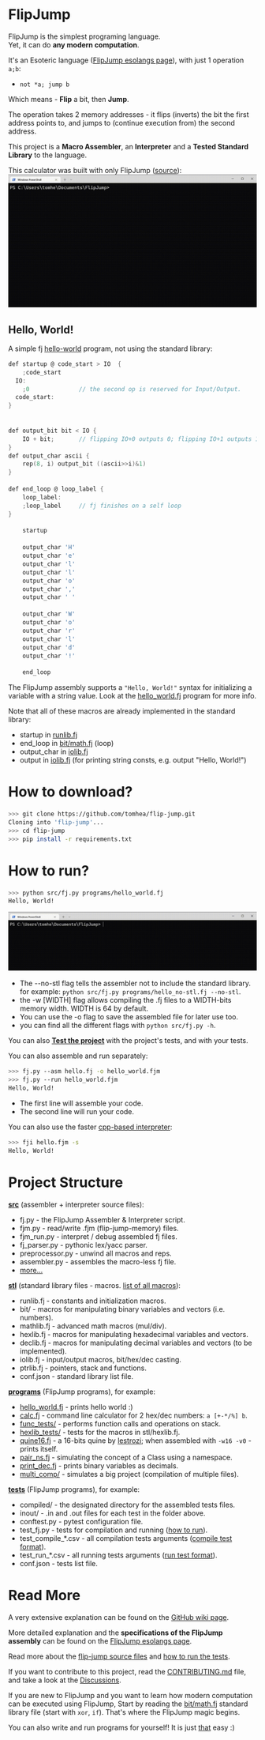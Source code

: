# FlipJump

FlipJump is the simplest programing language.<br>
Yet, it can do **any modern computation**.

It's an Esoteric language ([FlipJump esolangs page](https://esolangs.org/wiki/FlipJump)), with just 1 operation `a;b`:  
- `not *a; jump b`

Which means - **Flip** a bit, then **Jump**.

The operation takes 2 memory addresses - it flips (inverts) the bit the first address points to, and jumps to (continue execution from) the second address.  

This project is a **Macro Assembler**, an **Interpreter** and a **Tested Standard Library** to the language.

This calculator was built with only FlipJump ([source](programs/calc.fj)):
![Calculations using only FlipJump](res/calc.gif)

## Hello, World!

A simple fj [hello-world](programs/print_tests/hello_no-stl.fj) program, not using the standard library:

```c
def startup @ code_start > IO  {
    ;code_start
  IO:
    ;0              // the second op is reserved for Input/Output.
  code_start:
}


def output_bit bit < IO {
    IO + bit;       // flipping IO+0 outputs 0; flipping IO+1 outputs 1.
}
def output_char ascii {
    rep(8, i) output_bit ((ascii>>i)&1)
}

def end_loop @ loop_label {
    loop_label:
    ;loop_label     // fj finishes on a self loop
}

    startup
    
    output_char 'H'
    output_char 'e'
    output_char 'l'
    output_char 'l'
    output_char 'o'
    output_char ','
    output_char ' '
    
    output_char 'W'
    output_char 'o'
    output_char 'r'
    output_char 'l'
    output_char 'd'
    output_char '!'
    
    end_loop

```

The FlipJump assembly supports a ```"Hello, World!"``` syntax for initializing a variable with a string value.
Look at the [hello_world.fj](programs/print_tests/hello_world.fj) program for more info.

Note that all of these macros are already implemented in the standard library:
- startup      in [runlib.fj](stl/runlib.fj)
- end_loop     in [bit/math.fj](stl/bit/math.fj) (loop)
- output_char  in [iolib.fj](stl/iolib.fj)
- output       in [iolib.fj](stl/iolib.fj)  (for printing string consts, e.g. output "Hello, World!")

# How to download?

```bash
>>> git clone https://github.com/tomhea/flip-jump.git
Cloning into 'flip-jump'...
>>> cd flip-jump
>>> pip install -r requirements.txt
```

# How to run?

```bash
>>> python src/fj.py programs/hello_world.fj
Hello, World!
```
![Hello World in FlipJump](res/hello.gif)

  - The --no-stl flag tells the assembler not to include the standard library. for example: `python src/fj.py programs/hello_no-stl.fj --no-stl`.
  - the -w [WIDTH] flag allows compiling the .fj files to a WIDTH-bits memory width. WIDTH is 64 by default.
  - You can use the -o flag to save the assembled file for later use too.
  - you can find all the different flags with `python src/fj.py -h`.

You can also **[Test the project](tests/README.md)** with the project's tests, and with your tests.

You can also assemble and run separately:

```bash
>>> fj.py --asm hello.fj -o hello_world.fjm
>>> fj.py --run hello_world.fjm
Hello, World!
```

- The first line will assemble your code.
- The second line will run your code.

You can also use the faster [cpp-based interpreter](https://github.com/tomhea/fji-cpp):

```bash
>>> fji hello.fjm -s
Hello, World!
```

# Project Structure

**[src](src/README.md)** (assembler + interpreter source files):
  - fj.py           - the FlipJump Assembler & Interpreter script.
  - fjm.py          - read/write .fjm (flip-jump-memory) files.
  - fjm_run.py      - interpret / debug assembled fj files.
  - fj_parser.py    - pythonic lex/yacc parser.
  - preprocessor.py - unwind all macros and reps.
  - assembler.py    - assembles the macro-less fj file.
  - [more...](src/README.md)

**[stl](stl/README.md)** (standard library files - macros. [list of all macros](https://esolangs.org/wiki/FlipJump#The_Standard_Library)):
  - runlib.fj   - constants and initialization macros.
  - bit/        - macros for manipulating binary variables and vectors (i.e. numbers).
  - mathlib.fj  - advanced math macros (mul/div).
  - hexlib.fj   - macros for manipulating hexadecimal variables and vectors.
  - declib.fj   - macros for manipulating decimal variables and vectors (to be implemented).
  - iolib.fj    - input/output macros, bit/hex/dec casting.
  - ptrlib.fj   - pointers, stack and functions.
  - conf.json   - standard library list file.

**[programs](programs)** (FlipJump programs), for example:
  - [hello_world.fj](programs/print_tests/hello_world.fj)  - prints hello world :)
  - [calc.fj](programs/calc.fj)     - command line calculator for 2 hex/dec numbers: ```a [+-*/%] b```.
  - [func_tests/](programs/func_tests)     - performs function calls and operations on stack.
  - [hexlib_tests/](programs/hexlib_tests)   - tests for the macros in stl/hexlib.fj.
  - [quine16.fj](programs/quine16.fj)  - a 16-bits quine by [lestrozi](https://github.com/lestrozi); when assembled with `-w16 -v0` - prints itself.
  - [pair_ns.fj](programs/concept_checks/pair_ns.fj)  - simulating the concept of a Class using a namespace.
  - [print_dec.fj](programs/print_tests/print_dec.fj)    - prints binary variables as decimals.
  - [multi_comp/](programs/multi_comp) - simulates a big project (compilation of multiple files).

**[tests](tests/README.md)** (FlipJump programs), for example:
  - compiled/   - the designated directory for the assembled tests files.
  - inout/      - .in and .out files for each test in the folder above.
  - conftest.py - pytest configuration file.
  - test_fj.py  - tests for compilation and running ([how to run](tests/README.md#run-the-tests)).
  - test_compile_*.csv  - all compilation tests arguments ([compile test format](tests/README.md#compile-csvs-format)).
  - test_run_*.csv      - all running tests arguments ([run test format](tests/README.md#run-csvs-format)).
  - conf.json   - tests list file.


# Read More

A very extensive explanation can be found on the [GitHub wiki page](https://github.com/tomhea/flip-jump/wiki/Learn-FlipJump).

More detailed explanation and the **specifications of the FlipJump assembly** can be found on the [FlipJump esolangs page](https://esolangs.org/wiki/FlipJump).

Read more about the [flip-jump source files](src/README.md) and [how to run the tests](tests/README.md). 

If you want to contribute to this project, read the [CONTRIBUTING.md](CONTRIBUTING.md) file, and take a look at the [Discussions](https://github.com/tomhea/flip-jump/discussions/148).

If you are new to FlipJump and you want to learn how modern computation can be executed using FlipJump, Start by reading the [bit/math.fj](stl/bit/math.fj) standard library file (start with `xor`, `if`). That's where the FlipJump magic begins.

You can also write and run programs for yourself! It is just [that](README.md#how-to-run) easy :)

